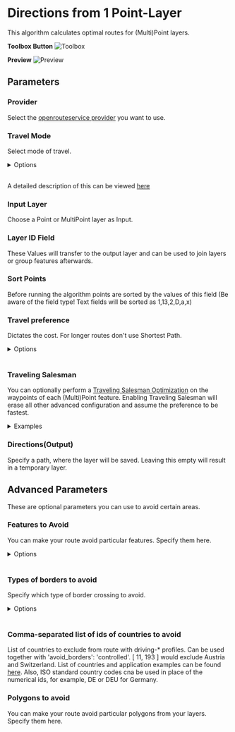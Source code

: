 # Directions from 1 Point-Layer
This algorithm calculates optimal routes for (Multi)Point layers. 

**Toolbox Button**
<img src="/img/directions_from_points_1_layer_toolbox.png" alt="Toolbox">

**Preview**
<img src="/img/directions_from_points_1_layer_preview.png" alt="Preview">

## Parameters

### Provider
Select the [openrouteservice provider](../provider_settings.md) you want to use.

### Travel Mode
Select mode of travel.

<details>
<summary>Options</summary>
<br>
<ul>
 <li>driving-car</li>
 <li>driving-hgv</li>
 <li>cycling-regular</li>
 <li>cycling-road</li>
 <li>cycling-mountain</li>
 <li>cycling-electric</li>
 <li>foot-walking</li>
 <li>foot-hiking</li>
 <li>wheelchair</li>
</ul>
</details>
<br>

A detailed description of this can be viewed [here](https://giscience.github.io/openrouteservice/technical-details/travel-speeds/#travel-time-calculation)

### Input Layer
Choose a Point or MultiPoint layer as Input.

### Layer ID Field
These Values will transfer to the output layer and can be used to join layers or group features afterwards.

### Sort Points
Before running the algorithm points are sorted by the values of this field (Be aware of the field type! Text fields will be sorted as 1,13,2,D,a,x)

### Travel preference
Dictates the cost. For longer routes don't use Shortest Path.

<details>
<summary>Options</summary>
<br>
<ul>
 <li>fastest</li>
 <li>shortest</li>
 <li>recommended</li>
</ul>
</details>
<br>

[comment]: <> (Gibt's hiervon irgenwo Erklärungen, die man beifügen oder verlinken könnte?)

### Traveling Salesman
You can optionally perform a [Traveling Salesman Optimization](https://en.wikipedia.org/Travelling_salesman_problem) on the waypoints of each (Multi)Point feature. Enabling Traveling Salesman will erase all other advanced configuration and assume the preference to be fastest.

<details>
<summary>Examples</summary>
<br>
<h4>Traveling Salesman Problem: Round trip</h4>
<img src="/img/tsp_round_trip.png" alt="Traveling Salesman Problem: Round trip">
<h4>Traveling Salesman Problem: fix start point</h4>
<img src="/img/tsp_fix_start_point.png" alt="Traveling Salesman Problem: fix start point">
<h4>Traveling Salesman Problem: fix end point</h4>
<img src="/img/tsp_fix_end_point.png" alt="Traveling Salesman Problem: fix end point">
<h4>Traveling Salesman Problem: fix start and end points</h4>
<img src="/img/tsp_fix_start_and_end_points.png" alt="Traveling Salesman Problem: fix start and end points">
</details>

### Directions(Output)
Specify a path, where the layer will be saved. Leaving this empty will result in a temporary layer. 

## Advanced Parameters
These are optional parameters you can use to avoid certain areas.

### Features to Avoid
You can make your route avoid particular features. Specify them here.

<details>
<summary>Options</summary>
<br>
<ul>
  <li>Highways</li>
  <li>Tollways</li>
  <li>Ferries</li>
  <li>Fords</li>
  <li>Steps</li>
</ul>
</details>
<br>

### Types of borders to avoid
Specify which type of border crossing to avoid.

<details>
<summary>Options</summary>
<br>
<ul>
  <li>all</li>
  <li>controlled</li>
</ul>
</details>
<br>

### Comma-separated list of ids of countries to avoid
List of countries to exclude from route with driving-* profiles. Can be used together with 'avoid_borders': 'controlled'. [ 11, 193 ] would exclude Austria and Switzerland. List of countries and application examples can be found [here](https://giscience.github.io/openrouteservice/technical-details/country-list). Also, ISO standard country codes cna be used in place of the numerical ids, for example, DE or DEU for Germany.

### Polygons to avoid
You can make your route avoid particular polygons from your layers. Specify them here.
